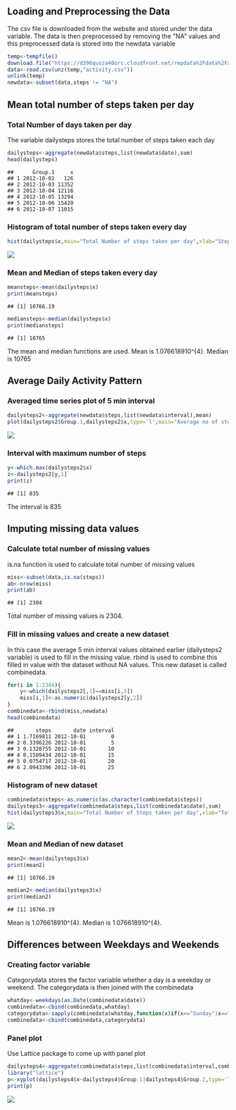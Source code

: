 Loading and Preprocessing the Data
----------------------------------

The csv file is downloaded from the website and stored under the data variable. The data is then preprocessed by removing the "NA" values and this preprocessed data is stored into the newdata variable

``` r
temp<-tempfile()
download.file("https://d396qusza40orc.cloudfront.net/repdata%2Fdata%2Factivity.zip",temp)
data<-read.csv(unz(temp,"activity.csv"))
unlink(temp)
newdata<-subset(data,steps != "NA")
```

Mean total number of steps taken per day
----------------------------------------

### Total Number of days taken per day

The variable dailysteps stores the total number of steps taken each day

``` r
dailysteps<-aggregate(newdata$steps,list(newdata$date),sum)
head(dailysteps)
```

    ##      Group.1     x
    ## 1 2012-10-02   126
    ## 2 2012-10-03 11352
    ## 3 2012-10-04 12116
    ## 4 2012-10-05 13294
    ## 5 2012-10-06 15420
    ## 6 2012-10-07 11015

### Histogram of total number of steps taken every day

``` r
hist(dailysteps$x,main="Total Number of steps taken per day",xlab="Steps taken per day",ylim=c(0,30),col="blue")
```

![](PA1_template_md_version_files/figure-markdown_github/histsteps-1.png)

### Mean and Median of steps taken every day

``` r
meansteps<-mean(dailysteps$x)
print(meansteps)
```

    ## [1] 10766.19

``` r
mediansteps<-median(dailysteps$x)
print(mediansteps)
```

    ## [1] 10765

The mean and median functions are used. Mean is 1.076618910^{4}. Median is 10765

Average Daily Activity Pattern
------------------------------

### Averaged time series plot of 5 min interval

``` r
dailysteps2<-aggregate(newdata$steps,list(newdata$interval),mean)
plot(dailysteps2$Group.1,dailysteps2$x,type='l',main="Average no of steps taken within each interval",xlab="Interval",ylab="Total number of steps taken")
```

![](PA1_template_md_version_files/figure-markdown_github/mininterval-1.png)

### Interval with maximum number of steps

``` r
y<-which.max(dailysteps2$x)
z<-dailysteps2[y,1]
print(z)
```

    ## [1] 835

The interval is 835

Imputing missing data values
----------------------------

### Calculate total number of missing values

is.na function is used to calculate total number of missing values

``` r
miss<-subset(data,is.na(steps))
ab<-nrow(miss)
print(ab)
```

    ## [1] 2304

Total number of missing values is 2304.

### Fill in missing values and create a new dataset

In this case the average 5 min interval values obtained earlier (dailysteps2 variable) is used to fill in the missing value. rbind is used to combine this filled in value with the dataset without NA values. This new dataset is called combinedata.

``` r
for(i in 1:2304){
    y<-which(dailysteps2[,1]==miss[i,3])
    miss[i,1]<-as.numeric(dailysteps2[y,2])
}
combinedata<-rbind(miss,newdata)
head(combinedata)
```

    ##       steps       date interval
    ## 1 1.7169811 2012-10-01        0
    ## 2 0.3396226 2012-10-01        5
    ## 3 0.1320755 2012-10-01       10
    ## 4 0.1509434 2012-10-01       15
    ## 5 0.0754717 2012-10-01       20
    ## 6 2.0943396 2012-10-01       25

### Histogram of new dataset

``` r
combinedata$steps<-as.numeric(as.character(combinedata$steps))
dailysteps3<-aggregate(combinedata$steps,list(combinedata$date),sum)
hist(dailysteps3$x,main="Total Number of Steps taken per day",xlab="Total number of steps",ylim=c(0,40))
```

![](PA1_template_md_version_files/figure-markdown_github/newhist-1.png)

### Mean and Median of new dataset

``` r
mean2<-mean(dailysteps3$x)
print(mean2)
```

    ## [1] 10766.19

``` r
median2<-median(dailysteps3$x)
print(median2)
```

    ## [1] 10766.19

Mean is 1.076618910^{4}. Median is 1.076618910^{4}.

Differences between Weekdays and Weekends
-----------------------------------------

### Creating factor variable

Categorydata stores the factor variable whether a day is a weekday or weekend. The categorydata is then joined with the combinedata

``` r
whatday<-weekdays(as.Date(combinedata$date))
combinedata<-cbind(combinedata,whatday)
categorydata<-sapply(combinedata$whatday,function(x)if(x=="Sunday"|x=="Saturday"){categoryday<-as.factor("Weekend")}else{categoryday<-as.factor("Weekday")})
combinedata<-cbind(combinedata,categorydata)
```

### Panel plot

Use Lattice package to come up with panel plot

``` r
dailysteps4<-aggregate(combinedata$steps,list(combinedata$interval,combinedata$categorydata),mean)
library("lattice")
p<-xyplot(dailysteps4$x~dailysteps4$Group.1|dailysteps4$Group.2,type='l',main="Average Number of steps taken every 5 min interval",xlab="5 min interval",ylab="Average number of steps taken")
print(p)
```

![](PA1_template_md_version_files/figure-markdown_github/panelplot-1.png)
